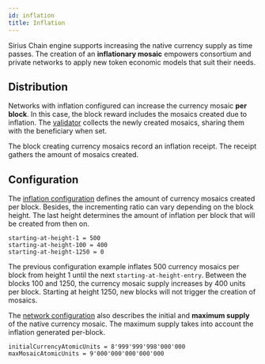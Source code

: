```yaml
---
id: inflation
title: Inflation
---
```


Sirius Chain engine supports increasing the native currency supply as time passes. The creation of an **inflationary mosaic** empowers consortium and private networks to apply new token economic models that suit their needs.

## Distribution

Networks with inflation configured can increase the currency mosaic **per block**. In this case, the block reward includes the mosaics created due to inflation. The [validator](./validating.md) collects the newly created mosaics, sharing them with the beneficiary when set.

The block creating currency mosaics record an inflation receipt. The receipt gathers the amount of mosaics created.

## Configuration

The [inflation configuration](https://github.com/proximax-storage/cpp-xpx-chain/blob/master/resources/config-inflation.properties) defines the amount of currency mosaics created per block. Besides, the incrementing ratio can vary depending on the block height. The last height determines the amount of inflation per block that will be created from then on.

```
starting-at-height-1 = 500
starting-at-height-100 = 400
starting-at-height-1250 = 0
```

The previous configuration example inflates 500 currency mosaics per block from height 1 until the next `starting-at-height-entry`. Between the blocks 100 and 1250, the currency mosaic supply increases by 400 units per block. Starting at height 1250, new blocks will not trigger the creation of mosaics.

The [network configuration](https://github.com/proximax-storage/cpp-xpx-chain/blob/master/resources/config-network.properties) also describes the initial and **maximum supply** of the native currency mosaic. The maximum supply takes into account the inflation generated per-block.

```
initialCurrencyAtomicUnits = 8'999'999'998'000'000
maxMosaicAtomicUnits = 9'000'000'000'000'000
```

